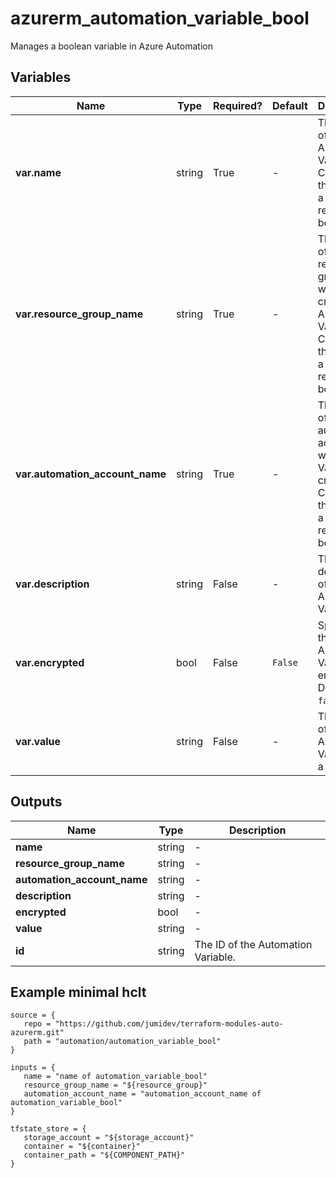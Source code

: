 # azurerm_automation_variable_bool

Manages a boolean variable in Azure Automation

## Variables

| Name | Type | Required? |  Default  |  Description |
| ---- | ---- | --------- |  ----------- | ----------- |
| **var.name** | string | True | -  |  The name of the Automation Variable. Changing this forces a new resource to be created. | 
| **var.resource_group_name** | string | True | -  |  The name of the resource group in which to create the Automation Variable. Changing this forces a new resource to be created. | 
| **var.automation_account_name** | string | True | -  |  The name of the automation account in which the Variable is created. Changing this forces a new resource to be created. | 
| **var.description** | string | False | -  |  The description of the Automation Variable. | 
| **var.encrypted** | bool | False | `False`  |  Specifies if the Automation Variable is encrypted. Defaults to `false`. | 
| **var.value** | string | False | -  |  The value of the Automation Variable as a `boolean`. | 



## Outputs

| Name | Type | Description |
| ---- | ---- | --------- | 
| **name** | string  | - | 
| **resource_group_name** | string  | - | 
| **automation_account_name** | string  | - | 
| **description** | string  | - | 
| **encrypted** | bool  | - | 
| **value** | string  | - | 
| **id** | string  | The ID of the Automation Variable. | 

## Example minimal hclt

```hcl
source = {
   repo = "https://github.com/jumidev/terraform-modules-auto-azurerm.git" 
   path = "automation/automation_variable_bool" 
}

inputs = {
   name = "name of automation_variable_bool" 
   resource_group_name = "${resource_group}" 
   automation_account_name = "automation_account_name of automation_variable_bool" 
}

tfstate_store = {
   storage_account = "${storage_account}" 
   container = "${container}" 
   container_path = "${COMPONENT_PATH}" 
}


```